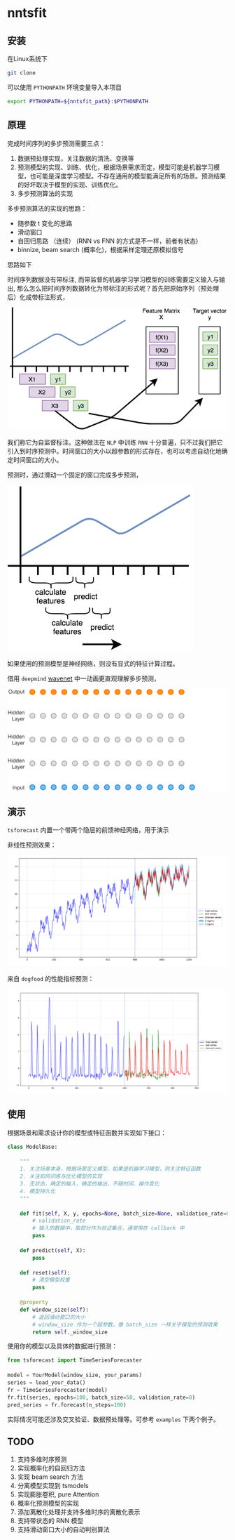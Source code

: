 # nntsfit



## 安装

在Linux系统下

```bash
git clone 
```



可以使用 `PYTHONPATH` 环境变量导入本项目

```sh
export PYTHONPATH=${nntsfit_path}:$PYTHONPATH
```





## 原理

完成时间序列的多步预测需要三点：

1. 数据预处理实现，关注数据的清洗、变换等
2. 预测模型的实现、训练、优化，根据场景需求而定，模型可能是机器学习模型，也可能是深度学习模型。不存在通用的模型能满足所有的场景。预测结果的好坏取决于模型的实现、训练优化。
3. 多步预测算法的实现



多步预测算法的实现的思路：

- 随参数 t 变化的思路
- 滑动窗口
- 自回归思路 （连续） (RNN vs FNN 的方式是不一样，前者有状态)
- binnize, beam search (概率化)，根据采样定理还原模拟信号

思路如下

时间序列数据没有带标注, 而带监督的机器学习学习模型的训练需要定义输入与输出, 那么怎么把时间序列数据转化为带标注的形式呢？首先把原始序列（预处理后）化成带标注形式，

![how-to-labeling-time-series](./asset/how-to-labeling-time-series.png)

我们称它为自监督标注。这种做法在 `NLP` 中训练 `RNN` 十分普遍，只不过我们把它引入到时序预测中。时间窗口的大小以超参数的形式存在，也可以考虑自动化地确定时间窗口的大小。



预测时，通过滑动一个固定的窗口完成多步预测，

![how-to-forecast-time-series](./asset/how-to-forecast-time-series.png)

如果使用的预测模型是神经网络，则没有显式的特征计算过程。



借用 `deepmind` [wavenet](https://deepmind.com/blog/article/wavenet-generative-model-raw-audio) 中一动画更直观理解多步预测，

![how-to-forecast-time-series](./asset/how-to-forecast-time-series.gif)

## 演示

`tsforecast` 内置一个带两个隐层的前馈神经网络，用于演示

非线性预测效果：

![](./asset/nntsfit-demo-1.png)

来自 `dogfood` 的性能指标预测：

![dogfood-iops.png](./asset/dogfood-iops.png)



## 使用



根据场景和需求设计你的模型或特征函数并实现如下接口：

```python
class ModelBase:

    """
    1. 关注场景本身，根据场景定义模型，如果是机器学习模型，则关注特征函数
    2. 关注如何训练与优化模型的实现
    3. 无状态，确定的输入，确定的输出，不随时间、操作变化
    4. 模型持久化
    """

    def fit(self, X, y, epochs=None, batch_size=None, validation_rate=0):
        # validation_rate
        # 输入的数据中，取部分作为验证集合，通常用在 callback 中
        pass

    def predict(self, X):
        pass

    def reset(self):
        # 清空模型权重
        pass

    @property
    def window_size(self):
        # 返回滑动窗口的大小
        # window_size 作为一个超参数，像 batch_size 一样关乎模型的预测效果
        return self._window_size
```



使用你的模型以及具体的数据进行预测：

```python
from tsforecast import TimeSeriesForecaster

model = YourModel(window_size, your_params)
series = load_your_data()
fr = TimeSeriesForecaster(model)
fr.fit(series, epochs=100, batch_size=50, validation_rate=0)
pred_series = fr.forecast(n_steps=100)
```



实际情况可能还涉及交叉验证、数据预处理等。可参考 `examples` 下两个例子。


## TODO

1. 支持多维时序预测
2. 实现概率化的自回归方法
3. 实现 beam search 方法
4. 分离模型实现到 tsmodels
5. 实现膨胀卷积, pure Attention
6. 概率化预测模型的实现
7. 添加离散化处理并支持多维时序的离散化表示
8. 支持带状态的 RNN 模型
9. 支持滑动窗口大小的自动判别算法